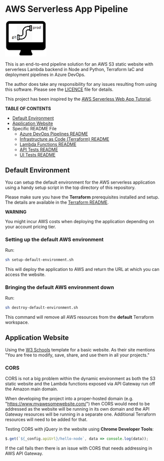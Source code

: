 # AWS Serverless App Pipeline

![Project Logo](docs/project-logo.png)

This is an end-to-end pipeline solution for an AWS S3 static website with serverless Lambda backend in Node and Python, Terraform IaC and deployment pipelines in Azure DevOps.

The author does take any responsibility for any issues resulting from using this software. Please see the [LICENCE](LICENSE) file for details.

This project has been inspired by the [AWS Serverless Web App Tutorial](https://aws.amazon.com/getting-started/hands-on/build-serverless-web-app-lambda-apigateway-s3-dynamodb-cognito/).

**TABLE OF CONTENTS**

-   [Default Environment](#default-environment)
-   [Application Website](#application-website)
-   Specific README File
    -   [Azure DevOps Pipelines README](pipelines/README.md)
    -   [Infrastructure as Code (Terraform) README](terraform/README.md)
    -   [Lambda Functions README](lambda-src/README.md)
    -   [API Tests README](api-tests/README.md)
    -   [UI Tests README](ui-tests/README.md)

## Default Environment

You can setup the default environment for the AWS serverless application using a handy setup script in the top directory of this repository.

Please make sure you have the **Terraform** prerequisites installed and setup. The details are available in the [Terraform README](terraform/README.md).

**WARNING**

You might incur AWS costs when deploying the application depending on your account pricing tier.

### Setting up the default AWS environment

Run:

```bash
sh setup-default-environment.sh
```

This will deploy the application to AWS and return the URL at which you can access the website.

### Bringing the default AWS environment down

Run:

```bash
sh destroy-default-environment.sh
```

This command will remove all AWS resources from the **default** Terraform workspace.

## Application Website

Using the [W3 Schools](https://www.w3schools.com/w3css/w3css_templates.asp) template for a basic website. As their site mentions "You are free to modify, save, share, and use them in all your projects."

### CORS

CORS is not a big problem within the dynamic environment as both the S3 static website and the Lambda functions exposed via API Gateway run off
the Amazon main domain.

When developing the project into a proper-hosted domain (e.g. "https://www.myawesomewebsite.com/") then CORS would need to be addressed as the website
will be running in its own domain and the API Gateway resources will be running in a separate one. Additional Terraform resources will need to be added for that.

Testing CORS with jQuery in the website using **Chrome Developer Tools**:

```javascript
$.get(`${_config.apiUrl}/hello-node`, data => console.log(data));
```

If the call fails then there is an issue with CORS that needs addressing in AWS API Gateway.
